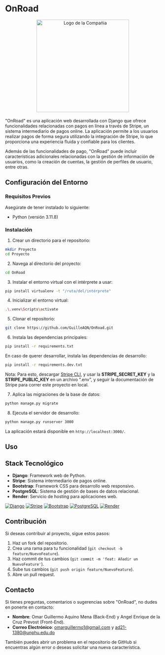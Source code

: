 # OnRoad

<div class="logo" align="center">
    <img src="https://onroad.sirv.com/Images/Logo-no-background.png" width="300" height="300" alt="Logo de la Compañia" style="margin-bottom: 5px;">
</div>

"OnRoad" es una aplicación web desarrollada con Django que ofrece funcionalidades relacionadas con pagos en línea a través de Stripe, un sistema intermediario de pagos online. La aplicación permite a los usuarios realizar pagos de forma segura utilizando la integración de Stripe, lo que proporciona una experiencia fluida y confiable para los clientes.

Además de las funcionalidades de pago, "OnRoad" puede incluir características adicionales relacionadas con la gestión de información de usuarios, como la creación de cuentas, la gestión de perfiles de usuario, entre otras.

## Configuración del Entorno

### Requisitos Previos

Asegúrate de tener instalado lo siguiente:

- Python (versión 3.11.8)

### Instalación

1. Crear un directorio para el repositorio:

```sh
mkdir Proyecto
cd Proyecto
```

2. Navega al directorio del proyecto:

```sh
cd OnRoad
```

3. Instalar el entorno virtual con el intérprete a usar:

```sh
pip install virtualenv -t "/ruta/del/intérprete"
```

4. Inicializar el entorno virtual:

```sh
.\.venv\Scripts\activate
```

5. Clonar el repositorio:

```sh
git clone https://github.com/GuilleAQN/OnRoad.git
```

6. Instala las dependencias principales:

```sh
pip install -r requirements.txt
```

En caso de querer desarrollar, instala las dependencias de desarrollo:

```sh
pip install -r requirements.dev.txt
```

Nota: Para esto, descargar [Stripe CLI](https://docs.stripe.com/stripe-cli), y usar la **STRIPE_SECRET_KEY** y la **STRIPE_PUBLIC_KEY** en un archivo ".env", y seguir la documentación de Stripe para correr este proyecto en local.

7. Aplica las migraciones de la base de datos:

```sh
python manage.py migrate
```

8. Ejecuta el servidor de desarrollo:

```sh
python manage.py runserver 3000
```

La aplicación estará disponible en `http://localhost:3000/`.

## Uso

## Stack Tecnológico

- **Django**: Framework web de Python.
- **Stripe**: Sistema intermediario de pagos online.
- **Bootstrap**: Framework CSS para desarrollo web responsivo.
- **PostgreSQL**: Sistema de gestión de bases de datos relacional.
- **Render**: Servicio de hosting para aplicaciones web.

[![Django](https://img.shields.io/badge/Django-5.0.2-brightgreen)](https://www.djangoproject.com/)
[![Stripe](https://img.shields.io/badge/Stripe-Payments-blue)](https://stripe.com/es)
[![Bootstrap](https://img.shields.io/badge/Bootstrap-5.1.3-blueviolet)](https://getbootstrap.com/)
[![PostgreSQL](https://img.shields.io/badge/PostgreSQL-16-blue)](https://www.postgresql.org/)
[![Render](https://img.shields.io/badge/Render-Hosting-yellowgreen)](https://render.com/)

## Contribución

Si deseas contribuir al proyecto, sigue estos pasos:

1. Haz un fork del repositorio.
2. Crea una rama para tu funcionalidad (`git checkout -b feature/NuevoFeature`).
3. Haz commit de tus cambios (`git commit -m 'feat: Añadir un NuevoFeature'`).
4. Sube tus cambios (`git push origin feature/NuevoFeature`).
5. Abre un pull request.

## Contacto

Si tienes preguntas, comentarios o sugerencias sobre "OnRoad", no dudes en ponerte en contacto:

- **Nombre**: Omar Guillermo Aquino Mena (Back-End) y Angel Enrique de la Cruz Prevost (Front-End).
- **Correo Electrónico**: [omarguillermo1@gmail.com](mailto:omarguillermo1@gmail.com) y [ad21-1380@unphu.edu.do](mailto:ad21-1380@unphu.edu.do)

También puedes abrir un problema en el repositorio de GitHub si encuentras algún error o deseas solicitar una nueva característica.
